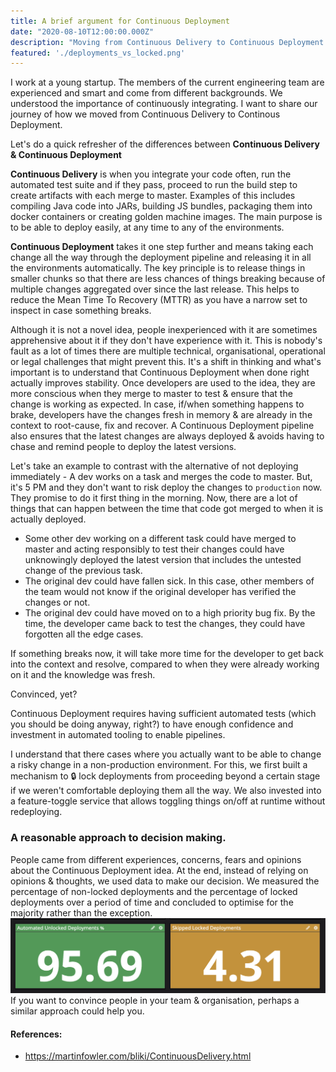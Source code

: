 ```yaml
---
title: A brief argument for Continuous Deployment
date: "2020-08-10T12:00:00.000Z"
description: "Moving from Continuous Delivery to Continuous Deployment."
featured: './deployments_vs_locked.png'
---
```


I work at a young startup. The members of the current engineering team are experienced and smart and come from different backgrounds. We understood the importance of continuously integrating. I want to share our journey of how we moved from Continuous Delivery to Continous Deployment.

Let's do a quick refresher of the differences between **Continuous Delivery & Continuous Deployment**

**Continuous Delivery** is when you integrate your code often, run the automated test suite and if they pass, proceed to run the build step to create artifacts with each merge to master. Examples of this includes compiling Java code into JARs, building JS bundles, packaging them into docker containers or creating golden machine images. The main purpose is to be able to deploy easily, at any time to any of the environments.

**Continuous Deployment** takes it one step further and means taking each change all the way through the deployment pipeline and releasing it in all the environments automatically. The key principle is to release things in smaller chunks so that there are less chances of things breaking because of multiple changes aggregated over since the last release. This helps to reduce the Mean Time To Recovery (MTTR) as you have a narrow set to inspect in case something breaks.

Although it is not a novel idea, people inexperienced with it are sometimes apprehensive about it if they don't have experience with it. This is nobody's fault as a lot of times there are multiple technical, organisational, operational or legal challenges that might prevent this.
It's a shift in thinking and what's important is to understand that Continuous Deployment when done right actually improves stability. Once developers are used to the idea, they are more conscious when they merge to master to test & ensure that the change is working as expected. In case, if/when something happens to brake, developers have the changes fresh in memory & are already in the context to root-cause, fix and recover.
A Continuous Deployment pipeline also ensures that the latest changes are always deployed & avoids having to chase and remind people to deploy the latest versions.

Let's take an example to contrast with the alternative of not deploying immediately - A dev works on a task and merges the code to master. But, it's 5 PM and they don't want to risk deploy the changes to `production` now. They promise to do it first thing in the morning. Now, there are a lot of things that can happen between the time that code got merged to when it is actually deployed. 
* Some other dev working on a different task could have merged to master and acting responsibly to test their changes could have unknowingly deployed the latest version that includes the untested change of the previous task.
* The original dev could have fallen sick. In this case, other members of the team would not know if the original developer has verified the changes or not.
* The original dev could have moved on to a high priority bug fix. By the time, the developer came back to test the changes, they could have forgotten all the edge cases.

If something breaks now, it will take more time for the developer to get back into the context and resolve, compared to when they were already working on it and the knowledge was fresh.

Convinced, yet?

Continuous Deployment requires having sufficient automated tests (which you should be doing anyway, right?) to have enough confidence and investment in automated tooling to enable pipelines.

I understand that there cases where you actually want to be able to change a risky change in a non-production environment. For this, we first built a mechanism to 🔒 lock deployments from proceeding beyond a certain stage if we weren't comfortable deploying them all the way.
We also invested into a feature-toggle service that allows toggling things on/off at runtime without redeploying.

### A reasonable approach to decision making.
People came from different experiences, concerns, fears and opinions about the Continuous Deployment idea. At the end, instead of relying on opinions & thoughts, we used data to make our decision.
We measured the percentage of non-locked deployments and the percentage of locked deployments over a period of time and concluded to optimise for the majority rather than the exception.
![](./deployments_vs_locked.png)
If you want to convince people in your team & organisation, perhaps a similar approach could help you.

#### References:
* https://martinfowler.com/bliki/ContinuousDelivery.html
